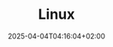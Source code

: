 ---
weight: 999
title: "Linux"
description: "[Applications](./linux/applications) • [Coding And Debug](./linux/coding-and-debug) • [Desktop](./linux/desktop) • [Filesystems And Storage](./linux/filesystems-and-storage) • [Firewalls](./linux/firewalls) • [Kernel](./linux/kernel) • [Misc](./linux/misc) • [Multimedia](./linux/multimedia) • [Network](./linux/network) • [Packages](./linux/packages) • [Security](./linux/security)"
icon: "article"
date: "2025-04-04T04:16:04+02:00"
lastmod: "2025-04-04T04:16:04+02:00"
toc: true
---